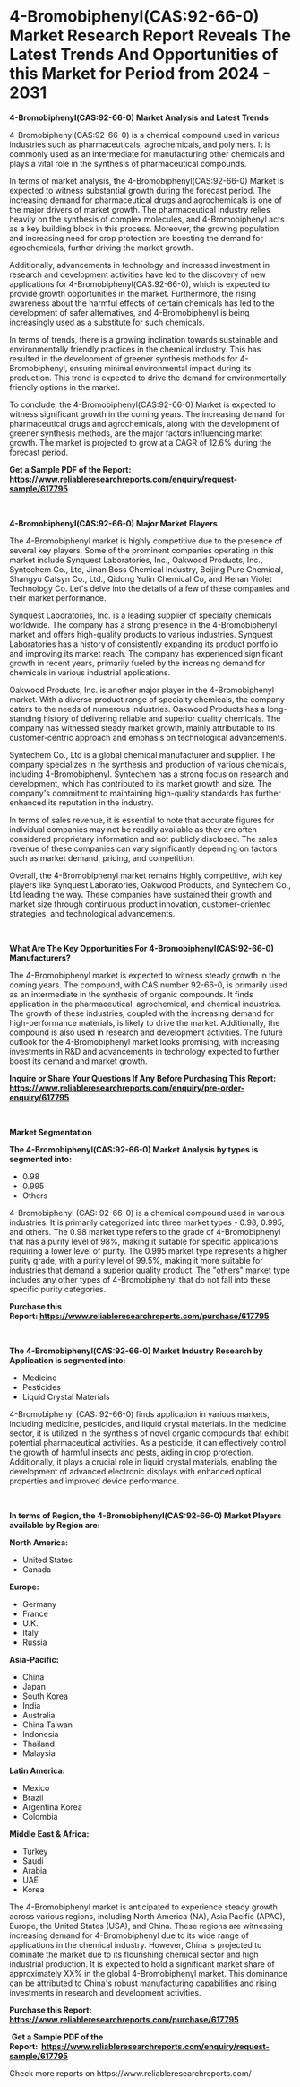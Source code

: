 <p><h1>4-Bromobiphenyl(CAS:92-66-0) Market Research Report Reveals The Latest Trends And Opportunities of this Market for Period from 2024 - 2031</h1></p><p><strong>4-Bromobiphenyl(CAS:92-66-0) Market Analysis and Latest Trends</strong></p>
<p><p>4-Bromobiphenyl(CAS:92-66-0) is a chemical compound used in various industries such as pharmaceuticals, agrochemicals, and polymers. It is commonly used as an intermediate for manufacturing other chemicals and plays a vital role in the synthesis of pharmaceutical compounds.</p><p>In terms of market analysis, the 4-Bromobiphenyl(CAS:92-66-0) Market is expected to witness substantial growth during the forecast period. The increasing demand for pharmaceutical drugs and agrochemicals is one of the major drivers of market growth. The pharmaceutical industry relies heavily on the synthesis of complex molecules, and 4-Bromobiphenyl acts as a key building block in this process. Moreover, the growing population and increasing need for crop protection are boosting the demand for agrochemicals, further driving the market growth.</p><p>Additionally, advancements in technology and increased investment in research and development activities have led to the discovery of new applications for 4-Bromobiphenyl(CAS:92-66-0), which is expected to provide growth opportunities in the market. Furthermore, the rising awareness about the harmful effects of certain chemicals has led to the development of safer alternatives, and 4-Bromobiphenyl is being increasingly used as a substitute for such chemicals.</p><p>In terms of trends, there is a growing inclination towards sustainable and environmentally friendly practices in the chemical industry. This has resulted in the development of greener synthesis methods for 4-Bromobiphenyl, ensuring minimal environmental impact during its production. This trend is expected to drive the demand for environmentally friendly options in the market.</p><p>To conclude, the 4-Bromobiphenyl(CAS:92-66-0) Market is expected to witness significant growth in the coming years. The increasing demand for pharmaceutical drugs and agrochemicals, along with the development of greener synthesis methods, are the major factors influencing market growth. The market is projected to grow at a CAGR of 12.6% during the forecast period.</p></p>
<p><strong>Get a Sample PDF of the Report:&nbsp; <a href="https://www.reliableresearchreports.com/enquiry/request-sample/617795">https://www.reliableresearchreports.com/enquiry/request-sample/617795</a></strong></p>
<p>&nbsp;</p>
<p><strong>4-Bromobiphenyl(CAS:92-66-0) Major Market Players</strong></p>
<p><p>The 4-Bromobiphenyl market is highly competitive due to the presence of several key players. Some of the prominent companies operating in this market include Synquest Laboratories, Inc., Oakwood Products, Inc., Syntechem Co., Ltd, Jinan Boss Chemical Industry, Beijing Pure Chemical, Shangyu Catsyn Co., Ltd., Qidong Yulin Chemical Co, and Henan Violet Technology Co. Let's delve into the details of a few of these companies and their market performance.</p><p>Synquest Laboratories, Inc. is a leading supplier of specialty chemicals worldwide. The company has a strong presence in the 4-Bromobiphenyl market and offers high-quality products to various industries. Synquest Laboratories has a history of consistently expanding its product portfolio and improving its market reach. The company has experienced significant growth in recent years, primarily fueled by the increasing demand for chemicals in various industrial applications.</p><p>Oakwood Products, Inc. is another major player in the 4-Bromobiphenyl market. With a diverse product range of specialty chemicals, the company caters to the needs of numerous industries. Oakwood Products has a long-standing history of delivering reliable and superior quality chemicals. The company has witnessed steady market growth, mainly attributable to its customer-centric approach and emphasis on technological advancements.</p><p>Syntechem Co., Ltd is a global chemical manufacturer and supplier. The company specializes in the synthesis and production of various chemicals, including 4-Bromobiphenyl. Syntechem has a strong focus on research and development, which has contributed to its market growth and size. The company's commitment to maintaining high-quality standards has further enhanced its reputation in the industry.</p><p>In terms of sales revenue, it is essential to note that accurate figures for individual companies may not be readily available as they are often considered proprietary information and not publicly disclosed. The sales revenue of these companies can vary significantly depending on factors such as market demand, pricing, and competition.</p><p>Overall, the 4-Bromobiphenyl market remains highly competitive, with key players like Synquest Laboratories, Oakwood Products, and Syntechem Co., Ltd leading the way. These companies have sustained their growth and market size through continuous product innovation, customer-oriented strategies, and technological advancements.</p></p>
<p>&nbsp;</p>
<p><strong>What Are The Key Opportunities For 4-Bromobiphenyl(CAS:92-66-0) Manufacturers?</strong></p>
<p><p>The 4-Bromobiphenyl market is expected to witness steady growth in the coming years. The compound, with CAS number 92-66-0, is primarily used as an intermediate in the synthesis of organic compounds. It finds application in the pharmaceutical, agrochemical, and chemical industries. The growth of these industries, coupled with the increasing demand for high-performance materials, is likely to drive the market. Additionally, the compound is also used in research and development activities. The future outlook for the 4-Bromobiphenyl market looks promising, with increasing investments in R&D and advancements in technology expected to further boost its demand and market growth.</p></p>
<p><strong>Inquire or Share Your Questions If Any Before Purchasing This Report: <a href="https://www.reliableresearchreports.com/enquiry/pre-order-enquiry/617795">https://www.reliableresearchreports.com/enquiry/pre-order-enquiry/617795</a></strong></p>
<p>&nbsp;</p>
<p><strong>Market Segmentation</strong></p>
<p><strong>The 4-Bromobiphenyl(CAS:92-66-0) Market Analysis by types is segmented into:</strong></p>
<p><ul><li>0.98</li><li>0.995</li><li>Others</li></ul></p>
<p><p>4-Bromobiphenyl (CAS: 92-66-0) is a chemical compound used in various industries. It is primarily categorized into three market types - 0.98, 0.995, and others. The 0.98 market type refers to the grade of 4-Bromobiphenyl that has a purity level of 98%, making it suitable for specific applications requiring a lower level of purity. The 0.995 market type represents a higher purity grade, with a purity level of 99.5%, making it more suitable for industries that demand a superior quality product. The "others" market type includes any other types of 4-Bromobiphenyl that do not fall into these specific purity categories.</p></p>
<p><strong>Purchase this Report:&nbsp;<a href="https://www.reliableresearchreports.com/purchase/617795">https://www.reliableresearchreports.com/purchase/617795</a></strong></p>
<p>&nbsp;</p>
<p><strong>The 4-Bromobiphenyl(CAS:92-66-0) Market Industry Research by Application is segmented into:</strong></p>
<p><ul><li>Medicine</li><li>Pesticides</li><li>Liquid Crystal Materials</li></ul></p>
<p><p>4-Bromobiphenyl (CAS: 92-66-0) finds application in various markets, including medicine, pesticides, and liquid crystal materials. In the medicine sector, it is utilized in the synthesis of novel organic compounds that exhibit potential pharmaceutical activities. As a pesticide, it can effectively control the growth of harmful insects and pests, aiding in crop protection. Additionally, it plays a crucial role in liquid crystal materials, enabling the development of advanced electronic displays with enhanced optical properties and improved device performance.</p></p>
<p>&nbsp;</p>
<p><strong>In terms of Region, the 4-Bromobiphenyl(CAS:92-66-0) Market Players available by Region are:</strong></p>
<p>
    <p> <strong> North America: </strong>
        <ul>
            <li>United States</li>
            <li>Canada</li>
        </ul>
        </p> 
    <p> <strong> Europe: </strong>
        <ul>
            <li>Germany</li>
            <li>France</li>
            <li>U.K.</li>
            <li>Italy</li>
            <li>Russia</li>
        </ul>
        </p> 
    <p> <strong> Asia-Pacific: </strong>
        <ul>
            <li>China</li>
            <li>Japan</li>
            <li>South Korea</li>
            <li>India</li>
            <li>Australia</li>
            <li>China Taiwan</li>
            <li>Indonesia</li>
            <li>Thailand</li>
            <li>Malaysia</li>
        </ul>
        </p> 
    <p> <strong> Latin America: </strong>
        <ul>
            <li>Mexico</li>
            <li>Brazil</li>
            <li>Argentina Korea</li>
            <li>Colombia</li>
        </ul>
        </p> 
    <p> <strong> Middle East & Africa: </strong>
        <ul>
            <li>Turkey</li>
            <li>Saudi</li>
            <li>Arabia</li>
            <li>UAE</li>
            <li>Korea</li>
        </ul>
    </p>
    </p>
<p><p>The 4-Bromobiphenyl market is anticipated to experience steady growth across various regions, including North America (NA), Asia Pacific (APAC), Europe, the United States (USA), and China. These regions are witnessing increasing demand for 4-Bromobiphenyl due to its wide range of applications in the chemical industry. However, China is projected to dominate the market due to its flourishing chemical sector and high industrial production. It is expected to hold a significant market share of approximately XX% in the global 4-Bromobiphenyl market. This dominance can be attributed to China's robust manufacturing capabilities and rising investments in research and development activities.</p></p>
<p><strong>Purchase this Report: <a href="https://www.reliableresearchreports.com/purchase/617795">https://www.reliableresearchreports.com/purchase/617795</a></strong></p>
<p>&nbsp;<strong>Get a Sample PDF of the Report:&nbsp;&nbsp;<a href="https://www.reliableresearchreports.com/enquiry/request-sample/617795">https://www.reliableresearchreports.com/enquiry/request-sample/617795</a></strong></p>
<p><strong></strong></p>
<p>Check more reports on https://www.reliableresearchreports.com/</p>